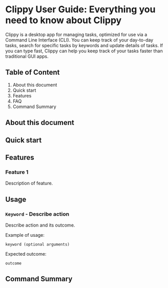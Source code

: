 # Clippy User Guide: Everything you need to know about Clippy
Clippy is a desktop app for managing tasks, optimized for use via a Command Line Interface (CLI). You can keep track of 
your day-to-day tasks, search for specific tasks by keywords and update details of tasks. If you can type fast, Clippy 
can help you keep track of your tasks faster than traditional GUI apps.

## Table of Content
1. About this document
2. Quick start
3. Features
4. FAQ
5. Command Summary

## About this document

## Quick start

## Features 

### Feature 1 
Description of feature.

## Usage

### `Keyword` - Describe action

Describe action and its outcome.

Example of usage: 

`keyword (optional arguments)`

Expected outcome:

`outcome`

## Command Summary
